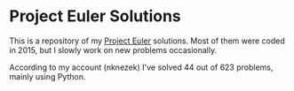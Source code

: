 # Project Euler Solutions

This is a repository of my [Project Euler](https://projecteuler.net) solutions. Most of them were coded in 2015, but I slowly work on new problems occasionally.

According to my account (nknezek) I've solved 44 out of 623 problems, mainly using Python.